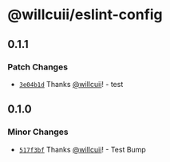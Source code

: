 # @willcuii/eslint-config

## 0.1.1

### Patch Changes

- [`3e04b1d`](https://github.com/willcuii/turborepo-design-library-template/commit/3e04b1dbabbda854788277bef065499a9cac76c5) Thanks [@willcuii](https://github.com/willcuii)! - test

## 0.1.0

### Minor Changes

- [`517f3bf`](https://github.com/willcuii/turborepo-design-library-template/commit/517f3bf968f162b6be1fc9803d90b2e8754144e9) Thanks [@willcuii](https://github.com/willcuii)! - Test Bump
